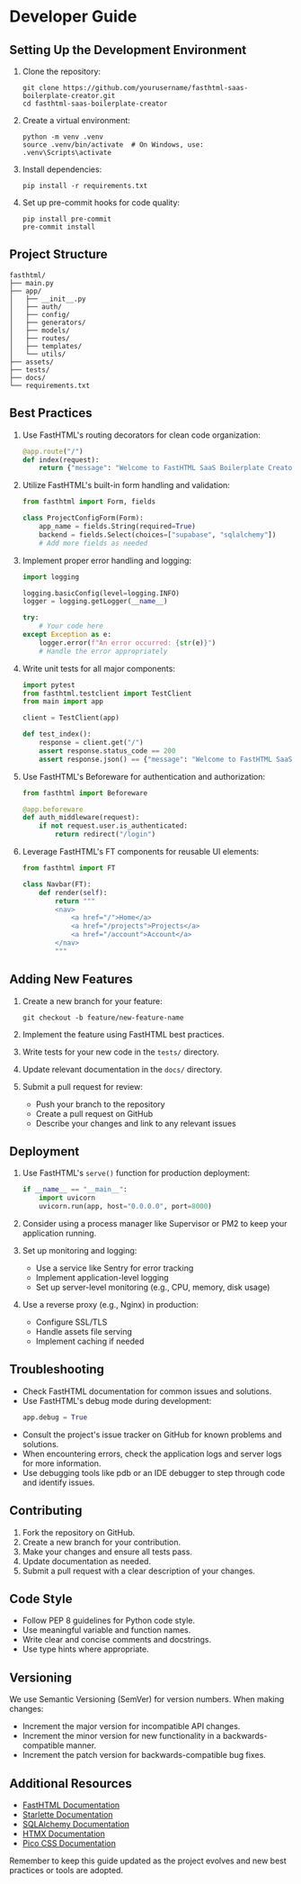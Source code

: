 # Developer Guide

## Setting Up the Development Environment

1. Clone the repository:
   ```
   git clone https://github.com/yourusername/fasthtml-saas-boilerplate-creator.git
   cd fasthtml-saas-boilerplate-creator
   ```

2. Create a virtual environment:
   ```
   python -m venv .venv
   source .venv/bin/activate  # On Windows, use: .venv\Scripts\activate
   ```

3. Install dependencies:
   ```
   pip install -r requirements.txt
   ```

4. Set up pre-commit hooks for code quality:
   ```
   pip install pre-commit
   pre-commit install
   ```

## Project Structure

```
fasthtml/
├── main.py
├── app/
│   ├── __init__.py
│   ├── auth/
│   ├── config/
│   ├── generators/
│   ├── models/
│   ├── routes/
│   ├── templates/
│   └── utils/
├── assets/
├── tests/
├── docs/
└── requirements.txt
```

## Best Practices

1. Use FastHTML's routing decorators for clean code organization:
   ```python
   @app.route("/")
   def index(request):
       return {"message": "Welcome to FastHTML SaaS Boilerplate Creator"}
   ```

2. Utilize FastHTML's built-in form handling and validation:
   ```python
   from fasthtml import Form, fields

   class ProjectConfigForm(Form):
       app_name = fields.String(required=True)
       backend = fields.Select(choices=["supabase", "sqlalchemy"])
       # Add more fields as needed
   ```

3. Implement proper error handling and logging:
   ```python
   import logging

   logging.basicConfig(level=logging.INFO)
   logger = logging.getLogger(__name__)

   try:
       # Your code here
   except Exception as e:
       logger.error(f"An error occurred: {str(e)}")
       # Handle the error appropriately
   ```

4. Write unit tests for all major components:
   ```python
   import pytest
   from fasthtml.testclient import TestClient
   from main import app

   client = TestClient(app)

   def test_index():
       response = client.get("/")
       assert response.status_code == 200
       assert response.json() == {"message": "Welcome to FastHTML SaaS Boilerplate Creator"}
   ```

5. Use FastHTML's Beforeware for authentication and authorization:
   ```python
   from fasthtml import Beforeware

   @app.beforeware
   def auth_middleware(request):
       if not request.user.is_authenticated:
           return redirect("/login")
   ```

6. Leverage FastHTML's FT components for reusable UI elements:
   ```python
   from fasthtml import FT

   class Navbar(FT):
       def render(self):
           return """
           <nav>
               <a href="/">Home</a>
               <a href="/projects">Projects</a>
               <a href="/account">Account</a>
           </nav>
           """
   ```

## Adding New Features

1. Create a new branch for your feature:
   ```
   git checkout -b feature/new-feature-name
   ```

2. Implement the feature using FastHTML best practices.

3. Write tests for your new code in the `tests/` directory.

4. Update relevant documentation in the `docs/` directory.

5. Submit a pull request for review:
   - Push your branch to the repository
   - Create a pull request on GitHub
   - Describe your changes and link to any relevant issues

## Deployment

1. Use FastHTML's `serve()` function for production deployment:
   ```python
   if __name__ == "__main__":
       import uvicorn
       uvicorn.run(app, host="0.0.0.0", port=8000)
   ```

2. Consider using a process manager like Supervisor or PM2 to keep your application running.

3. Set up monitoring and logging:
   - Use a service like Sentry for error tracking
   - Implement application-level logging
   - Set up server-level monitoring (e.g., CPU, memory, disk usage)

4. Use a reverse proxy (e.g., Nginx) in production:
   - Configure SSL/TLS
   - Handle assets file serving
   - Implement caching if needed

## Troubleshooting

- Check FastHTML documentation for common issues and solutions.
- Use FastHTML's debug mode during development:
  ```python
  app.debug = True
  ```
- Consult the project's issue tracker on GitHub for known problems and solutions.
- When encountering errors, check the application logs and server logs for more information.
- Use debugging tools like pdb or an IDE debugger to step through code and identify issues.

## Contributing

1. Fork the repository on GitHub.
2. Create a new branch for your contribution.
3. Make your changes and ensure all tests pass.
4. Update documentation as needed.
5. Submit a pull request with a clear description of your changes.

## Code Style

- Follow PEP 8 guidelines for Python code style.
- Use meaningful variable and function names.
- Write clear and concise comments and docstrings.
- Use type hints where appropriate.

## Versioning

We use Semantic Versioning (SemVer) for version numbers. When making changes:

- Increment the major version for incompatible API changes.
- Increment the minor version for new functionality in a backwards-compatible manner.
- Increment the patch version for backwards-compatible bug fixes.

## Additional Resources

- [FastHTML Documentation](https://fasthtml.github.io/)
- [Starlette Documentation](https://www.starlette.io/)
- [SQLAlchemy Documentation](https://docs.sqlalchemy.org/)
- [HTMX Documentation](https://htmx.org/docs/)
- [Pico CSS Documentation](https://picocss.com/docs/)

Remember to keep this guide updated as the project evolves and new best practices or tools are adopted.
